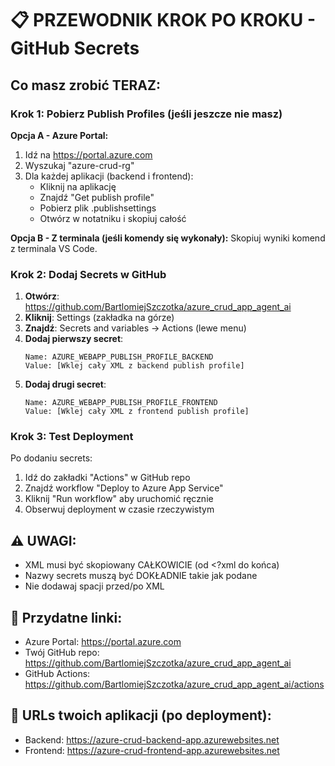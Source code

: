 # 📋 PRZEWODNIK KROK PO KROKU - GitHub Secrets

## Co masz zrobić TERAZ:

### Krok 1: Pobierz Publish Profiles (jeśli jeszcze nie masz)

**Opcja A - Azure Portal:**
1. Idź na https://portal.azure.com
2. Wyszukaj "azure-crud-rg"
3. Dla każdej aplikacji (backend i frontend):
   - Kliknij na aplikację
   - Znajdź "Get publish profile" 
   - Pobierz plik .publishsettings
   - Otwórz w notatniku i skopiuj całość

**Opcja B - Z terminala (jeśli komendy się wykonały):**
Skopiuj wyniki komend z terminala VS Code.

### Krok 2: Dodaj Secrets w GitHub

1. **Otwórz**: https://github.com/BartlomiejSzczotka/azure_crud_app_agent_ai
2. **Kliknij**: Settings (zakładka na górze)
3. **Znajdź**: Secrets and variables → Actions (lewe menu)
4. **Dodaj pierwszy secret**:
   ```
   Name: AZURE_WEBAPP_PUBLISH_PROFILE_BACKEND
   Value: [Wklej cały XML z backend publish profile]
   ```
5. **Dodaj drugi secret**:
   ```
   Name: AZURE_WEBAPP_PUBLISH_PROFILE_FRONTEND  
   Value: [Wklej cały XML z frontend publish profile]
   ```

### Krok 3: Test Deployment

Po dodaniu secrets:
1. Idź do zakładki "Actions" w GitHub repo
2. Znajdź workflow "Deploy to Azure App Service"
3. Kliknij "Run workflow" aby uruchomić ręcznie
4. Obserwuj deployment w czasie rzeczywistym

## ⚠️ UWAGI:
- XML musi być skopiowany CAŁKOWICIE (od <?xml do końca)
- Nazwy secrets muszą być DOKŁADNIE takie jak podane
- Nie dodawaj spacji przed/po XML

## 🔗 Przydatne linki:
- Azure Portal: https://portal.azure.com
- Twój GitHub repo: https://github.com/BartlomiejSzczotka/azure_crud_app_agent_ai
- GitHub Actions: https://github.com/BartlomiejSzczotka/azure_crud_app_agent_ai/actions

## 📱 URLs twoich aplikacji (po deployment):
- Backend: https://azure-crud-backend-app.azurewebsites.net
- Frontend: https://azure-crud-frontend-app.azurewebsites.net
